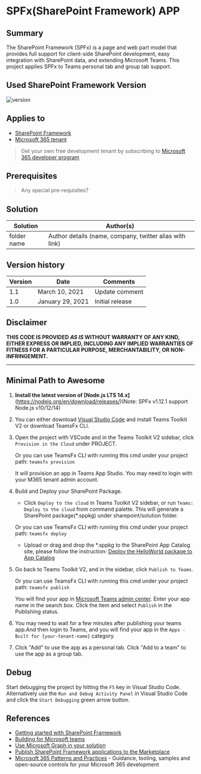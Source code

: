 # SPFx(SharePoint Framework) APP

## Summary

The SharePoint Framework (SPFx) is a page and web part model that provides full support for client-side SharePoint development, easy integration with SharePoint data, and extending Microsoft Teams. This project applies SPFx to Teams personal tab and group tab support.

## Used SharePoint Framework Version

![version](https://img.shields.io/badge/version-1.12.1-green.svg)

## Applies to

- [SharePoint Framework](https://aka.ms/spfx)
- [Microsoft 365 tenant](https://docs.microsoft.com/en-us/sharepoint/dev/spfx/set-up-your-developer-tenant)

> Get your own free development tenant by subscribing to [Microsoft 365 developer program](http://aka.ms/o365devprogram)

## Prerequisites

> Any special pre-requisites?

## Solution

Solution|Author(s)
--------|---------
folder name | Author details (name, company, twitter alias with link)

## Version history

Version|Date|Comments
-------|----|--------
1.1|March 10, 2021|Update comment
1.0|January 29, 2021|Initial release

## Disclaimer

**THIS CODE IS PROVIDED *AS IS* WITHOUT WARRANTY OF ANY KIND, EITHER EXPRESS OR IMPLIED, INCLUDING ANY IMPLIED WARRANTIES OF FITNESS FOR A PARTICULAR PURPOSE, MERCHANTABILITY, OR NON-INFRINGEMENT.**

---

## Minimal Path to Awesome

1. <b>Install the latest version of [Node.js LTS 14.x]</b>(https://nodejs.org/en/download/releases/)(Note: SPFx v1.12.1 support Node.js v10/12/14)
2. You can either download [Visual Studio Code](https://code.visualstudio.com) and install Teams Toolkit V2 or download TeamsFx CLI.
3. Open the project with VSCode and in the Teams Toolkit V2 sidebar, click `Provision in the Cloud` under PROJECT.

    Or you can use TeamsFx CLI with running this cmd under your project path:
    `teamsfx provision`

    It will provision an app in Teams App Studio. You may need to login with your M365 tenant admin account.

4. Build and Deploy your SharePoint Package.
    - Click `Deploy to the cloud` in Teams Toolkit V2 sidebar, or run `Teams: Deploy to the cloud` from command palette. This will generate a SharePoint package(*.sppkg) under sharepoint/solution folder.
  
    Or you can use TeamsFx CLI with running this cmd under your project path:
        `teamsfx deploy`

    - Upload or drag and drop the *.sppkg to the SharePoint App Catalog site, please follow the instruction: [Deploy the HelloWorld package to App Catalog](https://docs.microsoft.com/en-us/sharepoint/dev/spfx/web-parts/get-started/serve-your-web-part-in-a-sharepoint-page#deploy-the-helloworld-package-to-app-catalog)
5. Go back to Teams Toolkit V2, and in the sidebar, click `Publish to Teams`. 

    Or you can use TeamsFx CLI with running this cmd under your project path:
        `teamsfx publish`

    You will find your app in [Microsoft Teams admin center](https://admin.teams.microsoft.com/policies/manage-apps). Enter your app name in the search box. Click the item and select `Publish` in the Publishing status.

6. You may need to wait for a few minutes after publishing your teams app.And then login to Teams, and you will find your app in the `Apps - Built for {your-tenant-name}` category.

7. Click "Add" to use the app as a personal tab. Click "Add to a team" to use the app as a group tab.

## Debug

Start debugging the project by hitting the `F5` key in Visual Studio Code. Alternatively use the `Run and Debug Activity Panel` in Visual Studio Code and click the `Start Debugging` green arrow button.

## References

- [Getting started with SharePoint Framework](https://docs.microsoft.com/en-us/sharepoint/dev/spfx/set-up-your-developer-tenant)
- [Building for Microsoft teams](https://docs.microsoft.com/en-us/sharepoint/dev/spfx/build-for-teams-overview)
- [Use Microsoft Graph in your solution](https://docs.microsoft.com/en-us/sharepoint/dev/spfx/web-parts/get-started/using-microsoft-graph-apis)
- [Publish SharePoint Framework applications to the Marketplace](https://docs.microsoft.com/en-us/sharepoint/dev/spfx/publish-to-marketplace-overview)
- [Microsoft 365 Patterns and Practices](https://aka.ms/m365pnp) - Guidance, tooling, samples and open-source controls for your Microsoft 365 development
